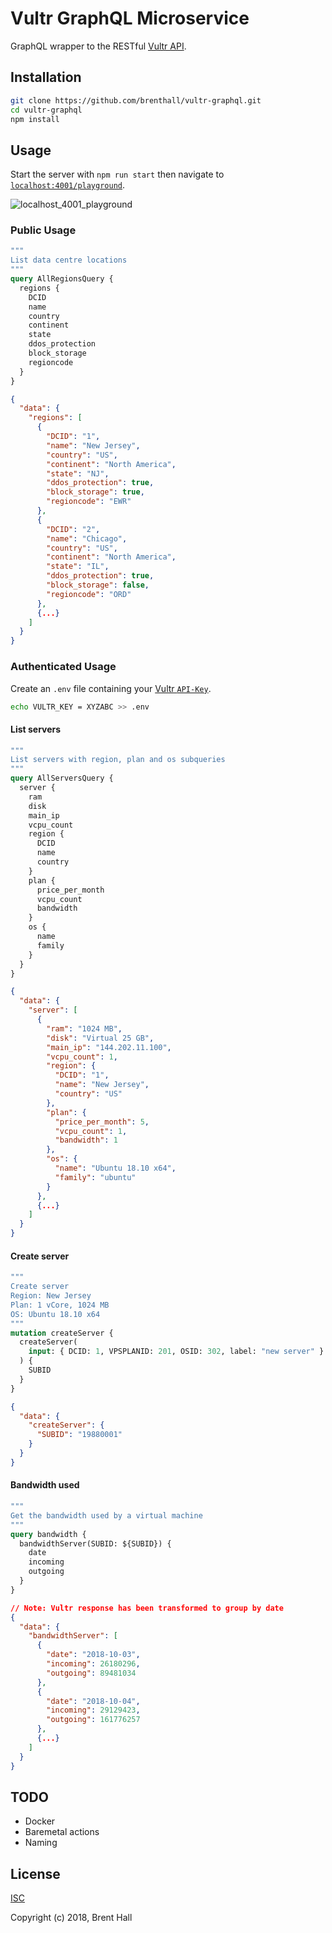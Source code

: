 # Vultr GraphQL Microservice

GraphQL wrapper to the RESTful [Vultr API](https://www.vultr.com/api/).

## Installation

```bash
git clone https://github.com/brenthall/vultr-graphql.git
cd vultr-graphql
npm install
```

## Usage

Start the server with `npm run start` then navigate to [`localhost:4001/playground`](http://localhost:4001/playground).

![localhost_4001_playground](https://user-images.githubusercontent.com/306464/47887096-c4e89080-de91-11e8-860b-edb94a591c52.png)

### Public Usage

```graphql
"""
List data centre locations
"""
query AllRegionsQuery {
  regions {
    DCID
    name
    country
    continent
    state
    ddos_protection
    block_storage
    regioncode
  }
}
```

```json
{
  "data": {
    "regions": [
      {
        "DCID": "1",
        "name": "New Jersey",
        "country": "US",
        "continent": "North America",
        "state": "NJ",
        "ddos_protection": true,
        "block_storage": true,
        "regioncode": "EWR"
      },
      {
        "DCID": "2",
        "name": "Chicago",
        "country": "US",
        "continent": "North America",
        "state": "IL",
        "ddos_protection": true,
        "block_storage": false,
        "regioncode": "ORD"
      },
      {...}
    ]
  }
}
```

### Authenticated Usage

Create an `.env` file containing your [Vultr `API-Key`](https://my.vultr.com/settings/#settingsapi).

```bash
echo VULTR_KEY = XYZABC >> .env
```

#### List servers

```graphql
"""
List servers with region, plan and os subqueries
"""
query AllServersQuery {
  server {
    ram
    disk
    main_ip
    vcpu_count
    region {
      DCID
      name
      country
    }
    plan {
      price_per_month
      vcpu_count
      bandwidth
    }
    os {
      name
      family
    }
  }
}
```

```json
{
  "data": {
    "server": [
      {
        "ram": "1024 MB",
        "disk": "Virtual 25 GB",
        "main_ip": "144.202.11.100",
        "vcpu_count": 1,
        "region": {
          "DCID": "1",
          "name": "New Jersey",
          "country": "US"
        },
        "plan": {
          "price_per_month": 5,
          "vcpu_count": 1,
          "bandwidth": 1
        },
        "os": {
          "name": "Ubuntu 18.10 x64",
          "family": "ubuntu"
        }
      },
      {...}
    ]
  }
}
```

#### Create server

```graphql
"""
Create server
Region: New Jersey
Plan: 1 vCore, 1024 MB
OS: Ubuntu 18.10 x64
"""
mutation createServer {
  createServer(
    input: { DCID: 1, VPSPLANID: 201, OSID: 302, label: "new server" }
  ) {
    SUBID
  }
}
```

```json
{
  "data": {
    "createServer": {
      "SUBID": "19880001"
    }
  }
}
```

#### Bandwidth used

```graphql
"""
Get the bandwidth used by a virtual machine
"""
query bandwidth {
  bandwidthServer(SUBID: ${SUBID}) {
    date
    incoming
    outgoing
  }
}
```

```json
// Note: Vultr response has been transformed to group by date
{
  "data": {
    "bandwidthServer": [
      {
        "date": "2018-10-03",
        "incoming": 26180296,
        "outgoing": 89481034
      },
      {
        "date": "2018-10-04",
        "incoming": 29129423,
        "outgoing": 161776257
      },
      {...}
    ]
  }
}
```

## TODO

- Docker
- Baremetal actions
- Naming

## License

[ISC](http://opensource.org/licenses/ISC)

Copyright (c) 2018, Brent Hall
